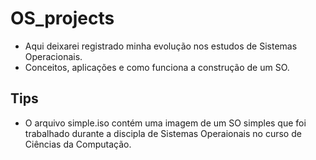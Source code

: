 # OS_projects
  - Aqui deixarei registrado minha evolução nos estudos de Sistemas Operacionais.
  - Conceitos, aplicações e como funciona a construção de um SO.

## Tips
  - O arquivo simple.iso contém uma imagem de um SO simples que foi trabalhado durante a discipla de Sistemas Operaionais no curso de Ciências da Computação.
